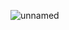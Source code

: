 ![unnamed](https://user-images.githubusercontent.com/914906/143507336-26379081-81d9-49c5-9b74-e5b93c21ba2c.jpg)
